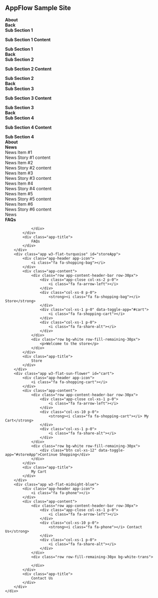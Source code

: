 <script src="{{%20site.baseurl%20}}/SampleSite.js" type="text/javascript"></script>
<link href="{{ site.baseurl }}/css/SampleSite.css" rel="stylesheet">


<div class="header w3-flat-wisteria">
    <h2>AppFlow Sample Site</h2>
</div>
<div class="h-fill w3-flat-peter-river">
    <div class="app-tray app-size-auto" id="MainTray">
        <div class="app w3-win8-taupe">
            <div class="app-header app-icon">
                <i class="fa fa-info-circle"></i>
            </div>
            <div class="app-content">
                <div class="row app-content-header-bar row-30px">
                    <div class="app-close col-xs-1 p-0">
                        <i class="fa fa-arrow-left"></i>
                    </div>
                    <div class="col-xs-10 p-0">
                        <strong>About</strong>
                    </div>
                    <div class="col-xs-1 p-0">
                        <i class="fa fa-share-alt"></i>
                    </div>
                </div>
                <div class="row row-fill-remaining-30px">
                    <div class="app-tray app-size-auto app-open-80 blured blured-dark app-shadowed" id="AboutSubTray">
                        <div class="app w3-flat-turquoise app-square glass app-span-2 app-height-span-2">
                            <div class="app-header"></div>
                            <div class="app-content">
                                <div class="row app-content-header-bar">
                                    <div class="app-close btn col-xs-12">
                                        <strong>Back</strong>
                                    </div>
                                    <div class="col-xs-12 p-0">
                                        <strong>Sub Section 1</strong>
                                    </div>
                                </div>
                                <div class="row bg-white-trans">
                                    <p><strong>Sub Section 1 Content</strong></p>
                                </div>
                            </div>
                            <div class="app-title">
                                <strong>Sub Section 1</strong>
                            </div>
                        </div>
                        <div class="app w3-flat-turquoise app-square glass app-span-2 app-height-span-2">
                            <div class="app-header"></div>
                            <div class="app-content">
                                <div class="row app-content-header-bar">
                                    <div class="app-close btn col-xs-12">
                                        <strong>Back</strong>
                                    </div>
                                    <div class="col-xs-12 p-0">
                                        <strong>Sub Section 2</strong>
                                    </div>
                                </div>
                                <div class="row bg-white-trans">
                                    <p><strong>Sub Section 2 Content</strong></p>
                                </div>
                            </div>
                            <div class="app-title">
                                <strong>Sub Section 2</strong>
                            </div>
                        </div>
                        <div class="app w3-flat-turquoise app-square glass app-span-2 app-height-span-2">
                            <div class="app-header"></div>
                            <div class="app-content">
                                <div class="row app-content-header-bar">
                                    <div class="app-close btn col-xs-12">
                                        <strong>Back</strong>
                                    </div>
                                    <div class="col-xs-12 p-0">
                                        <strong>Sub Section 3</strong>
                                    </div>
                                </div>
                                <div class="row bg-white-trans">
                                    <p><strong>Sub Section 3 Content</strong></p>
                                </div>
                            </div>
                            <div class="app-title">
                                <strong>Sub Section 3</strong>
                            </div>
                        </div>
                        <div class="app w3-flat-turquoise app-square glass app-span-2 app-height-span-2">
                            <div class="app-header"></div>
                            <div class="app-content">
                                <div class="row app-content-header-bar">
                                    <div class="app-close btn col-xs-12">
                                        <strong>Back</strong>
                                    </div>
                                    <div class="col-xs-12 p-0">
                                        <strong>Sub Section 4</strong>
                                    </div>
                                </div>
                                <div class="row bg-white-trans">
                                    <p><strong>Sub Section 4 Content</strong></p>
                                </div>
                            </div>
                            <div class="app-title">
                                <strong>Sub Section 4</strong>
                            </div>
                        </div>
                    </div>
                </div>
            </div>
            <div class="app-title">
                <strong>About</strong>
            </div>
        </div>
        <div class="app w3-flat-alizarin">
            <div class="app-header app-icon">
                <strong><i class="fa fa-newspaper-o"></i></strong>
            </div>
            <div class="app-content">
                <div class="row app-content-header-bar row-30px">
                    <div class="app-close col-xs-1 p-0">
                        <strong><i class="fa fa-arrow-left"></i></strong>
                    </div>
                    <div class="col-xs-10 p-0">
                        <strong><i class="fa fa-newspaper-o"></i> News</strong>
                    </div>
                    <div class="col-xs-1 p-0">
                        <i class="fa fa-share-alt"></i>
                    </div>
                </div>
                <div class="row bg-white-trans row-fill-remaining-30px">
                    <div class="col-xs-12 col-sm-6 col-md-3">
                        <div class="panel">
                            <div class="panel-heading w3-flat-pomegranate">
                                News Item #1
                            </div>
                            <div class="panel-body">
                                News Story #1 content
                            </div>
                        </div>
                    </div>
                    <div class="col-xs-12 col-sm-6 col-md-3">
                        <div class="panel">
                            <div class="panel-heading w3-flat-alizarin">
                                News Item #2
                            </div>
                            <div class="panel-body">
                                News Story #2 content
                            </div>
                        </div>
                    </div>
                    <div class="col-xs-12 col-sm-6 col-md-3">
                        <div class="panel">
                            <div class="panel-heading w3-flat-pumpkin">
                                News Item #3
                            </div>
                            <div class="panel-body">
                                News Story #3 content
                            </div>
                        </div>
                    </div>
                    <div class="col-xs-12 col-sm-6 col-md-3">
                        <div class="panel">
                            <div class="panel-heading w3-flat-carrot">
                                News Item #4
                            </div>
                            <div class="panel-body">
                                News Story #4 content
                            </div>
                        </div>
                    </div>
                    <div class="col-xs-12 col-sm-6 col-md-3">
                        <div class="panel">
                            <div class="panel-heading w3-flat-orange">
                                News Item #5
                            </div>
                            <div class="panel-body">
                                News Story #5 content
                            </div>
                        </div>
                    </div>
                    <div class="col-xs-12 col-sm-6 col-md-3">
                        <div class="panel">
                            <div class="panel-heading w3-flat-sun-flower">
                                News Item #6
                            </div>
                            <div class="panel-body">
                                News Story #6 content
                            </div>
                        </div>
                    </div>
                </div>
            </div>
            <div class="app-title">
                News
            </div>
        </div>
        <div class="app w3-flat-wisteria">
            <div class="app-header app-icon">
                <i class="fa fa-question-circle"></i>
            </div>
            <div class="app-content">
                <div class="row app-content-header-bar row-30px">
                    <div class="app-close col-xs-1 p-0">
                        <i class="fa fa-arrow-left"></i>
                    </div>
                    <div class="col-xs-10 p-0">
                        <strong><i class="fa fa-question-circle"></i> FAQs</strong>
                    </div>
                    <div class="col-xs-1 p-0">
                        <i class="fa fa-share-alt"></i>
                    </div>
                </div>
                <div class="row row-fill-remaining-30px bg-white-trans">
                 
                </div>
            </div>
            <div class="app-title">
                FAQs
            </div>
        </div>
        <div class="app w3-flat-turquoise" id="storeApp">
            <div class="app-header app-icon">
                <i class="fa fa-shopping-bag"></i>
            </div>
            <div class="app-content">
                <div class="row app-content-header-bar row-30px">
                    <div class="app-close col-xs-2 p-0">
                        <i class="fa fa-arrow-left"></i>
                    </div>
                    <div class="col-xs-8 p-0">
                        <strong><i class="fa fa-shopping-bag"></i> Store</strong>
                    </div>
                    <div class="col-xs-1 p-0" data-toggle-app="#cart">
                        <i class="fa fa-shopping-cart"></i>
                    </div>
                    <div class="col-xs-1 p-0">
                        <i class="fa fa-share-alt"></i>
                    </div>
                </div>
                <div class="row bg-white row-fill-remaining-30px">
                    <p>Welcome to the store</p>
                </div>
            </div>
            <div class="app-title">
                Store
            </div>
        </div>
        <div class="app w3-flat-sun-flower" id="cart">
            <div class="app-header app-icon">
                <i class="fa fa-shopping-cart"></i>
            </div>
            <div class="app-content">
                <div class="row app-content-header-bar row-30px">
                    <div class="app-close col-xs-1 p-0">
                        <i class="fa fa-arrow-left"></i>
                    </div>
                    <div class="col-xs-10 p-0">
                        <strong><i class="fa fa-shopping-cart"></i> My Cart</strong>
                    </div>
                    <div class="col-xs-1 p-0">
                        <i class="fa fa-share-alt"></i>
                    </div>
                </div>
                <div class="row bg-white row-fill-remaining-30px">
                    <div class="btn col-xs-12" data-toggle-app="#storeApp">Continue Shopping</div>
                </div>
            </div>
            <div class="app-title">
                My Cart
            </div>
        </div>
        <div class="app w3-flat-midnight-blue">
            <div class="app-header app-icon">
                <i class="fa fa-phone"></i>
            </div>
            <div class="app-content">
                <div class="row app-content-header-bar row-30px">
                    <div class="app-close col-xs-1 p-0">
                        <i class="fa fa-arrow-left"></i>
                    </div>
                    <div class="col-xs-10 p-0">
                        <strong><i class="fa fa-phone"></i> Contact Us</strong>
                    </div>
                    <div class="col-xs-1 p-0">
                        <i class="fa fa-share-alt"></i>
                    </div>
                </div>
                <div class="row row-fill-remaining-30px bg-white-trans">
                 
                </div>
            </div>
            <div class="app-title">
                Contact Us
            </div>
        </div>
    </div>
</div>
